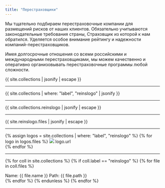 ```yaml
---
title: "Перестраховщики"
---
```


Мы тщательно подбираем перестраховочные компании для размещений рисков от наших клиентов. Обязательно учитываются законодательные требования страны, Страховщик из которой к нам обратился. Уделяется особое внимание рейтингу и надежности компаний-перестраховщиков. 

Имея долгосрочные отношения со всеми российскими и международными перестраховщиками, мы можем качественно и оперативно организовывать перестраховочные программы любой сложности.


{{ site.collections | jsonify | escape }}
<hr>
{{ site.collections | where: "label", "reinslogo" | jsonify }}
<hr>
{{ site.collections.reinslogo | jsonify | escape }}
<hr>
{{ site.reinslogo.files  | jsonify | escape }}
<hr>

{% assign logos = site.collections | where: "label", "reinslogo" %}
{% for logo in logos.files %}
<img src="{{ logo.path }}">
logo.url
<br>
{% endfor %}
<hr>

{% for coll in site.collections %}
{% if coll.label == "reinslogo" %}
{% for file in coll.files %}
<div>
  Name: {{ file.name }}
  Path: {{ file.path }}
</div>
{% endfor %}
{% endunless %}
{% endfor %}


